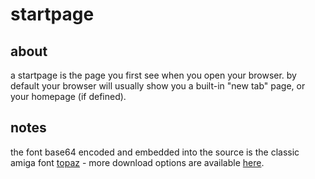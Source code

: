 # startpage

## about
a startpage is the page you first see when you open your browser. by default your browser will usually show you a built-in "new tab" page, or your homepage (if defined).

## notes

the font base64 encoded and embedded into the source is the classic amiga font [topaz](https://trueschool.se/html/fonts.html) - more download options are available [here](https://github.com/rewtnull/amigafonts).
